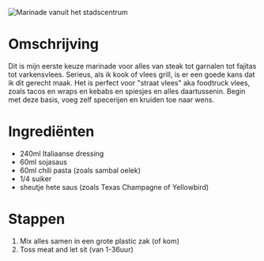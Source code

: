 ![Marinade vanuit het stadscentrum](https://chowdown.io/images/downtown-marinade.jpg)

# Omschrijving

Dit is mijn eerste keuze marinade voor alles van steak tot garnalen tot fajitas tot varkensvlees. Serieus, als ik kook of vlees grill, is er een goede kans dat ik dit gerecht maak. Het is perfect voor "straat vlees" aka foodtruck vlees, zoals tacos en wraps en kebabs en spiesjes en alles daartussenin. Begin met deze basis, voeg zelf specerijen en kruiden toe naar wens.

# Ingrediënten

* 240ml Italiaanse dressing
* 60ml sojasaus
* 60ml chili pasta (zoals sambal oelek)
* 1/4 suiker
* sheutje hete saus (zoals Texas Champagne of Yellowbird)

# Stappen

1. Mix alles samen in een grote plastic zak (of kom)
2. Toss meat and let sit (van 1-36uur)
